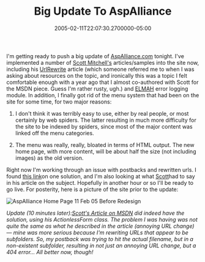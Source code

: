 ﻿---
title: Big Update To AspAlliance
date: "2005-02-11T22:07:30.2700000-05:00"
description: I'm getting ready to push a big update of AspAlliance.com
featuredImage: /img/default-post-image.jpg
---

I'm getting ready to push a big update of [AspAlliance.com](http://aspalliance.com/) tonight. I've implemented a number of [Scott Mitchell's](http://scottonwriting.net/sowBlog) articles/samples into the site now, including his [UrlRewrite](http://scottonwriting.net/sowBlog/posts/867.aspx) article (which someone referred me to when I was asking about resources on the topic, and ironically this was a topic I felt comfortable enough with a year ago that I almost co-authored with Scott for the MSDN piece. Guess I'm rather rusty, ugh.) and [ELMAH](http://scottonwriting.net/sowblog/posts/2113.aspx) error logging module. In addition, I finally got rid of the menu system that had been on the site for some time, for two major reasons:

1) I don't think it was terribly easy to use, either by real people, or most certainly by web spiders. The latter resulting in much more difficulty for the site to be indexed by spiders, since most of the major content was linked off the menu categories.

2) The menu was really, really, bloated in terms of HTML output. The new home page, with more content, will be about half the size (not including images) as the old version.

Right now I'm working through an issue with postbacks and rewritten urls. I found [this link](http://www.devhood.com/messages/message_view-2.aspx?thread_id=94884)on one solution, and I'm also looking at what [Scott](http://scottonwriting.net/sowBlog)had to say in his article on the subject. Hopefully in another hour or so I'll be ready to go live. For posterity, here is a picture of the site prior to the update:

![AspAlliance Home Page 11 Feb 05 Before Redesign](<>)

*Update (10 minutes later):[Scott's Article on MSDN](http://msdn.microsoft.com/asp.net/articles/extend/default.aspx?pull=/library/en-us/dnaspp/html/urlrewriting.asp#urlrewriting_topic6) did indeed have the solution, using his ActionlessForm class. The problem I was having was not quite the same as what he described in the article (annoying URL change) — mine was more serious because I'm rewriting URLs that appear to be subfolders. So, my postback was trying to hit the actual filename, but in a non-existent subfolder, resulting in not just an annoying URL change, but a 404 error… All better now, though!*

